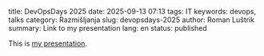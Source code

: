 title: DevOpsDays 2025
date: 2025-09-13 07:13
tags: IT
keywords: devops, talks
category: Razmišljanja
slug: devopsdays-2025
author: Roman Luštrik
summary: Link to my presentation
lang: en
status: published

This is [my presentation](https://docs.google.com/presentation/d/1oLa-KMe3eQJ53Be7DaCxq0HoKW_96XBco4DpFJaKjto/edit?usp=sharing).